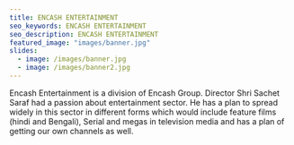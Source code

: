 ```yaml
---
title: ENCASH ENTERTAINMENT
seo_keywords: ENCASH ENTERTAINMENT
seo_description: ENCASH ENTERTAINMENT
featured_image: "images/banner.jpg"
slides:
  - image: /images/banner.jpg
  - image: /images/banner2.jpg
---
```


Encash Entertainment is a division of Encash Group. Director Shri Sachet Saraf had a passion about entertainment sector. He has a plan to spread widely in this sector in different forms which would include feature films (hindi and Bengali), Serial and megas in television media and has a plan of getting our own channels as well.
